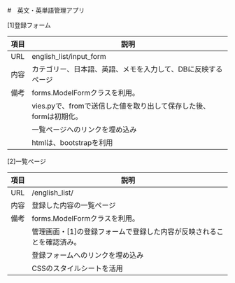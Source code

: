 #　英文・英単語管理アプリ

[1]登録フォーム　

|項目  | 説明|
|-----------------|----------------------------------------------|
| URL   | english_list/input_form|
| 内容  | カテゴリー、日本語、英語、メモを入力して、DBに反映するページ                              |
| 備考  | forms.ModelFormクラスを利用。|
| 　　  |  vies.pyで、fromで送信した値を取り出して保存した後、formは初期化。
| 　　  | 一覧ページへのリンクを埋め込み
| 　　  | htmlは、bootstrapを利用


[2]一覧ページ

|項目  | 説明|
|-----------------|----------------------------------------------|
| URL         | /english_list/ |
| 内容  | 登録した内容の一覧ページ|
| 備考  | forms.ModelFormクラスを利用。|
| 　　  | 管理画面・[1]の登録フォームで登録した内容が反映されることを確認済み。
| 　　  | 登録フォームへのリンクを埋め込み
| 　　  | CSSのスタイルシートを活用
